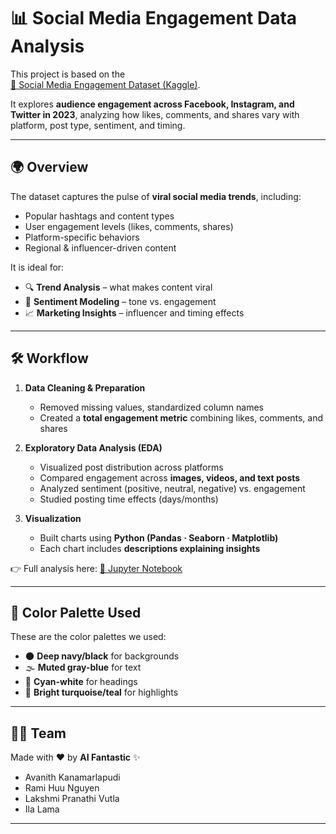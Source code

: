 # 📊 Social Media Engagement Data Analysis  

This project is based on the  
[📂 Social Media Engagement Dataset (Kaggle)](https://www.kaggle.com/datasets/divyaraj2006/social-media-engagement).  

It explores **audience engagement across Facebook, Instagram, and Twitter in 2023**, analyzing how likes, comments, and shares vary with platform, post type, sentiment, and timing.  

---

## 🌍 Overview  

The dataset captures the pulse of **viral social media trends**, including:  
- Popular hashtags and content types  
- User engagement levels (likes, comments, shares)  
- Platform-specific behaviors  
- Regional & influencer-driven content  

It is ideal for:  
- 🔍 **Trend Analysis** – what makes content viral  
- 💭 **Sentiment Modeling** – tone vs. engagement  
- 📈 **Marketing Insights** – influencer and timing effects  

---

## 🛠 Workflow  

1. **Data Cleaning & Preparation**  
   - Removed missing values, standardized column names  
   - Created a **total engagement metric** combining likes, comments, and shares  

2. **Exploratory Data Analysis (EDA)**  
   - Visualized post distribution across platforms  
   - Compared engagement across **images, videos, and text posts**  
   - Analyzed sentiment (positive, neutral, negative) vs. engagement  
   - Studied posting time effects (days/months)  

3. **Visualization**  
   - Built charts using **Python (Pandas · Seaborn · Matplotlib)**  
   - Each chart includes **descriptions explaining insights**  

👉 Full analysis here: [📓 Jupyter Notebook](https://github.com/Avanith12/Data-Analysis-Social_media_engagement/blob/main/analysis_notebook.ipynb)  

---

## 🎨 Color Palette Used  

These are the color palettes we used:  
- 🌑 **Deep navy/black** for backgrounds  
- 🌫 **Muted gray-blue** for text  
- 💎 **Cyan-white** for headings  
- 🌊 **Bright turquoise/teal** for highlights  

---

## 👩‍💻 Team  

Made with ❤️ by **AI Fantastic** ✨  
- Avanith Kanamarlapudi  
- Rami Huu Nguyen  
- Lakshmi Pranathi Vutla  
- Ila Lama  

---



